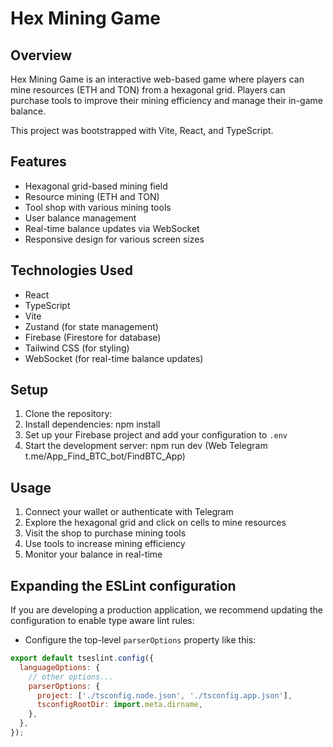 # Hex Mining Game

## Overview

Hex Mining Game is an interactive web-based game where players can mine resources (ETH and TON) from a hexagonal grid. Players can purchase tools to improve their mining efficiency and manage their in-game balance.

This project was bootstrapped with Vite, React, and TypeScript.

## Features

- Hexagonal grid-based mining field
- Resource mining (ETH and TON)
- Tool shop with various mining tools
- User balance management
- Real-time balance updates via WebSocket
- Responsive design for various screen sizes

## Technologies Used

- React
- TypeScript
- Vite
- Zustand (for state management)
- Firebase (Firestore for database)
- Tailwind CSS (for styling)
- WebSocket (for real-time balance updates)

## Setup

1. Clone the repository:
2. Install dependencies: npm install
3. Set up your Firebase project and add your configuration to `.env`
4. Start the development server: npm run dev (Web Telegram t.me/App_Find_BTC_bot/FindBTC_App)

## Usage

1. Connect your wallet or authenticate with Telegram
2. Explore the hexagonal grid and click on cells to mine resources
3. Visit the shop to purchase mining tools
4. Use tools to increase mining efficiency
5. Monitor your balance in real-time

## Expanding the ESLint configuration

If you are developing a production application, we recommend updating the configuration to enable type aware lint rules:

- Configure the top-level `parserOptions` property like this:

```js
export default tseslint.config({
  languageOptions: {
    // other options...
    parserOptions: {
      project: ['./tsconfig.node.json', './tsconfig.app.json'],
      tsconfigRootDir: import.meta.dirname,
    },
  },
});
```
